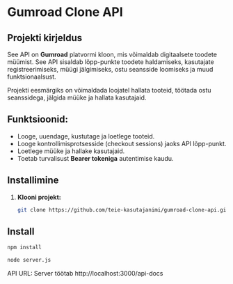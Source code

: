 


# Gumroad Clone API

## Projekti kirjeldus
See API on **Gumroad** platvormi kloon, mis võimaldab digitaalsete toodete müümist. See API sisaldab lõpp-punkte toodete haldamiseks, kasutajate registreerimiseks, müügi jälgimiseks, ostu seansside loomiseks ja muud funktsionaalsust.

Projekti eesmärgiks on võimaldada loojatel hallata tooteid, töötada ostu seanssidega, jälgida müüke ja hallata kasutajaid.

## Funktsioonid:
- Looge, uuendage, kustutage ja loetlege tooteid.
- Looge kontrollimisprotsesside (checkout sessions) jaoks API lõpp-punkt.
- Loetlege müüke ja hallake kasutajaid.
- Toetab turvalisust **Bearer tokeniga** autentimise kaudu.

## Installimine


1. **Klooni projekt:**
   ```bash
   git clone https://github.com/teie-kasutajanimi/gumroad-clone-api.git
## Install

```sh
npm install
```


```sh
node server.js
```

API URL: Server töötab http://localhost:3000/api-docs